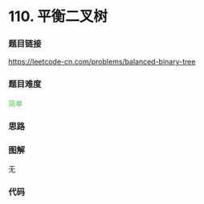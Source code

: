 # 110. 平衡二叉树

### 题目链接

https://leetcode-cn.com/problems/balanced-binary-tree

### 题目难度

<font color=#5CB85C>简单</font>

### 思路



### 图解

无

### 代码

```python
```